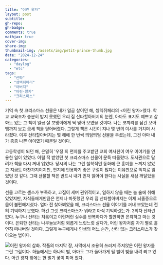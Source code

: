 ```yaml
---
title: "어린 왕자"
layout: post
subtitle:
gh-repo:
gh-badge:
comments: true
mathjax: true
cover-img:
share-img: 
thumbnail-img: /assets/img/petit-prince-thumb.jpg
date: "2024-12-24"
categories: 
  - "daylog"
  - "etc"
tags: 
  - "산타"
  - "셍텍쥐페리"
  - "아버지"
  - "어린-왕자"
  - "크리스마스"
---
```


기억 속 첫 크리스마스 선물은 내가 일곱 살이던 해, 셍텍쥐페리의 <어린 왕자>였다. 학교 교육조차 충분히 받지 못했던 우리 집 산타할아버지의 눈엔, 아마도 표지도 예쁘고 삽화도 있는 그 책이 일곱 살 꼬맹이에게 딱 맞아 보였을 것이다. 나는 코끼리를 삼킨 보아뱀까지 보고 금세 책을 덮어버렸다. 그렇게 책은 시간이 지나 몇 번의 이사를 거치며 사라졌다. 이후 산타할아버지는 몇 해에 한 번씩 띄엄띄엄 선물을 주셨는데, 그건 아마 내가 종종 나쁜 아이였기 때문일 것이다.

고등학생이 되던 해, 은밀히 '우정'의 편지를 주고받던 교회 여사친이 여우 이야기를 인용한 일이 있었다. 어릴 적 받았던 첫 크리스마스 선물이 문득 떠올랐다. 도서관으로 달려가 책을 다시 꺼내 읽었다. 당시의 나는 그런 철학적인 동화에 큰 흥미를 느끼지 않았고 지금도 마찬가지이지만, 편지에 인용하기 좋은 구절이 많다는 이유만으로 억지로 읽었던 것 같다. 그때 선물할 책은 반드시 내가 먼저 읽어야 한다는 사실을 새삼 깨달았을 것이다.

선물 고르는 센스가 부족하고, 고집이 세며 권위적이고, 일하지 않을 때는 늘 술에 취해 있었지만, 자식들에게만큼은 언제나 따뜻했던 우리 집 산타할아버지는 이제 뇌졸중으로 몸이 불편해지셨다. 얼마 전 찾아뵈었을 때, 크리스마스 선물 이야기를 꺼내 보았는데 전혀 기억하지 못했다. 하긴 그깟 크리스마스가 뭐라고 아직 기억하겠는가. 2회차 산타란 없다. 누구나 산타는 처음이고 이런저런 실수를 반복하다가 할만하면 은퇴하고 마는 것이다. 은퇴한 산타는 나무늘보처럼 외롭게 느릿느릿 살다가, 어린 왕자처럼 자기 별로 홀연히 떠나버릴 것이다. 그렇게 누구에게나 인생의 어느 순간, 산타 없는 크리스마스가 찾아오는 법이다.

![어린 왕자의 삽화. 작품의 마지막 장, 사막에서 조용히 쓰러져 주저앉은 어린 왕자를 그린 그림이다. 하늘에서는 하나의 별, 아마도 그가 돌아가게 될 별이 빛을 내려 쬐고 있다. 어린 왕자 앞에는 한 떨기 꽃이 피어 있다.](/assets/img/어린-왕자-1024x680.png)
